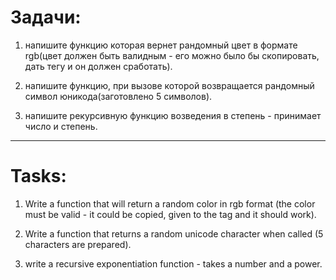 # Задачи:
1. напишите функцию которая вернет рандомный цвет в формате rgb(цвет должен быть валидным - его можно было бы скопировать, дать тегу и он должен сработать).

2. напишите функцию, при вызове которой возвращается рандомный символ юникода(заготовлено 5 символов).

3. напишите рекурсивную функцию возведения в степень - принимает число и степень.
_____________________________________________________________________________________________________________________________________________________________
# Tasks:
1. Write a function that will return a random color in rgb format (the color must be valid - it could be copied, given to the tag and it should work).

2. Write a function that returns a random unicode character when called (5 characters are prepared).

3. write a recursive exponentiation function - takes a number and a power.
